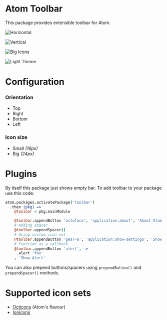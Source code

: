 # Atom Toolbar

This package provides extensible toolbar for Atom.

![Horizontal](http://f.cl.ly/items/453U17471p0C2P2L0t0c/toolbar-horizontal.png)

![Vertical](http://f.cl.ly/items/3y041V2Y1l1x3B0G0g1u/toolbar-vertical.png)

![Big Icons](http://f.cl.ly/items/3M1x1A0J0r3m0q292728/toolbar-big.png)

![Light Theme](http://f.cl.ly/items/351g2D1f1o3f0O1H0N2b/toolbar-light.png)

# Configuration

### Orientation

* Top
* Right
* Bottom
* Left

### Icon size

* Small *(16px)*
* Big *(24px)*

# Plugins

By itself this package just shows empty bar. To add toolbar to your package use this code:

```coffeescript
atom.packages.activatePackage('toolbar')
  .then (pkg) =>
    @toolbar = pkg.mainModule

    @toolbar.appendButton 'octoface', 'application:about', 'About Atom'
    # Adding spacer
    @toolbar.appendSpacer()
    # Using custom icon set
    @toolbar.appendButton 'gear-a', 'application:show-settings', 'Show Settings', 'ion'
    # Function as a callback
    @toolbar.appendButton 'alert', ->
      alert 'foo'
    , 'Show Alert'
```

You can also prepend buttons/spacers using `prependButton()` and `prependSpacer()` methods.

# Supported icon sets

* [Octicons](https://octicons.github.com/) (Atom's flavour)
* [Ionicons](http://ionicons.com/)
